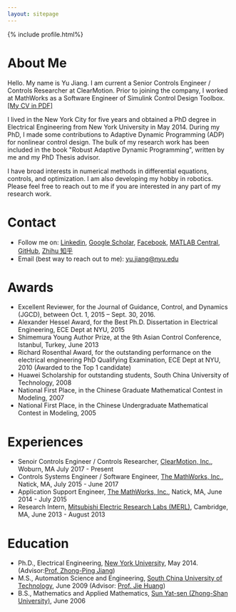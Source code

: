 ```yaml
---
layout: sitepage
---
```


[comment]: # (Insert my picture)
{% include profile.html%}

[comment]: # (Insert my resume below)

# About Me
Hello. My name is Yu Jiang. I am current a Senior Controls Engineer / Controls Researcher at ClearMotion. Prior to joining the company, I worked at MathWorks as a Software Engineer of Simulink Control Design Toolbox.  [[My CV in PDF]]({{site.url}}/YuJiangCV.pdf) 

I lived in the New York City for five years and
obtained a PhD degree in Electrical Engineering from New York University in May 2014.
During my PhD, I made some contributions to Adaptive Dynamic Programming (ADP)
for nonlinear control design. The bulk of my research work has been
included in the book "Robust Adaptive Dynamic Programming", written by me and my
PhD Thesis advisor.

I have broad interests in numerical methods in differential equations,
controls, and optimization. I am also developing my hobby in robotics. Please feel
free to reach out to me if you are interested in any part of my research work.

# Contact
* Follow me on:
[Linkedin](http://www.linkedin.com/in/yujiang26),
[Google Scholar](http://scholar.google.com/citations?user=QYanTRsAAAAJ),
[Facebook](https://www.facebook.com/yu.jiang.26/),
[MATLAB Central](http://www.mathworks.com/matlabcentral/profile/authors/5012545-yu),
[GitHub](https://github.com/yu-jiang/),
[Zhihu 知乎](https://www.zhihu.com/people/yujiangnyu)
* Email (best way to reach out to me): yu.jiang@nyu.edu

# Awards
* Excellent Reviewer, for the Journal of Guidance, Control, and Dynamics (JGCD), between Oct. 1, 2015 – Sept. 30, 2016.
* Alexander Hessel Award, for the Best Ph.D. Dissertation in Electrical Engineering, ECE Dept at NYU, 2015
* Shimemura Young Author Prize, at the 9th Asian Control Conference, Istanbul, Turkey, June 2013
* Richard Rosenthal Award, for the outstanding performance on the electrical engineering PhD Qualifying Examination, ECE Dept at NYU, 2010 (Awarded to the Top 1 candidate)
* Huawei Scholarship for outstanding students, South China University of Technology, 2008
* National First Place, in the Chinese Graduate Mathematical Contest in Modeling, 2007
* National First Place, in the Chinese Undergraduate Mathematical Contest in Modeling, 2005


# Experiences
* Senoir Controls Engineer / Controls Researcher,  <a href="http://www.clearmotion.com">ClearMotion, Inc.</a>, Woburn, MA July 2017 - Present
* Controls Systems Engineer / Software Engineer, <a href="http://www.mathworks.com">The MathWorks, Inc.</a>, Natick, MA, July 2015 - June 2017
* Application Support Engineer, <a href="http://www.mathworks.com">The MathWorks, Inc.</a>, Natick, MA, June 2014 - July 2015
* Research Intern, <a href="http://www.merl.com">Mitsubishi Electric Research Labs (MERL)</a>, Cambridge, MA, June 2013 - August 2013

# Education
* Ph.D., Electrical Engineering, <a href="http://www.nyu.edu">New York University</a>, May 2014. (Advisor:<a href="http://engineering.nyu.edu/people/zhong-ping-jiang">Prof. Zhong-Ping Jiang</a>)
* M.S., Automation Science and Engineering, <a href="http://www.scut.edu.cn/">South China University of Technology</a>, June 2009 (Advisor: <a href="http://www.mae.cuhk.edu.hk/%7Ejhuang/">Prof. Jie Huang</a>)
* B.S., Mathematics and Applied Mathematics, <a href="http://www.sysu.edu.cn">Sun Yat-sen (Zhong-Shan University)</a>, June 2006
